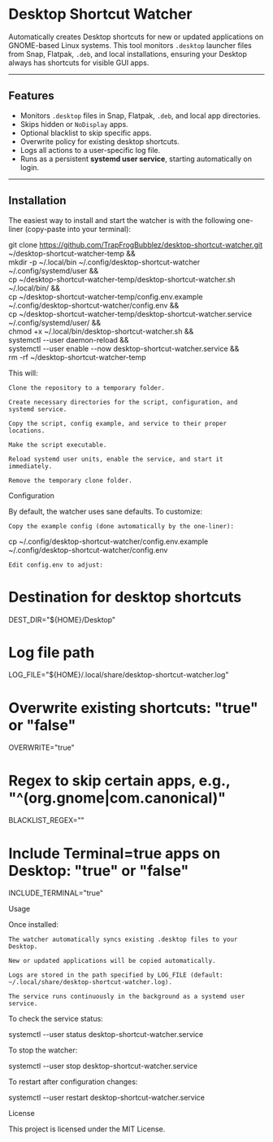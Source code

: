# Desktop Shortcut Watcher

Automatically creates Desktop shortcuts for new or updated applications on GNOME-based Linux systems. This tool monitors `.desktop` launcher files from Snap, Flatpak, `.deb`, and local installations, ensuring your Desktop always has shortcuts for visible GUI apps.

---

## Features

- Monitors `.desktop` files in Snap, Flatpak, `.deb`, and local app directories.
- Skips hidden or `NoDisplay` apps.
- Optional blacklist to skip specific apps.
- Overwrite policy for existing desktop shortcuts.
- Logs all actions to a user-specific log file.
- Runs as a persistent **systemd user service**, starting automatically on login.

---

## Installation

The easiest way to install and start the watcher is with the following one-liner (copy-paste into your terminal):


git clone https://github.com/TrapFrogBubblez/desktop-shortcut-watcher.git ~/desktop-shortcut-watcher-temp && \
mkdir -p ~/.local/bin ~/.config/desktop-shortcut-watcher ~/.config/systemd/user && \
cp ~/desktop-shortcut-watcher-temp/desktop-shortcut-watcher.sh ~/.local/bin/ && \
cp ~/desktop-shortcut-watcher-temp/config.env.example ~/.config/desktop-shortcut-watcher/config.env && \
cp ~/desktop-shortcut-watcher-temp/desktop-shortcut-watcher.service ~/.config/systemd/user/ && \
chmod +x ~/.local/bin/desktop-shortcut-watcher.sh && \
systemctl --user daemon-reload && \
systemctl --user enable --now desktop-shortcut-watcher.service && \
rm -rf ~/desktop-shortcut-watcher-temp

This will:

    Clone the repository to a temporary folder.

    Create necessary directories for the script, configuration, and systemd service.

    Copy the script, config example, and service to their proper locations.

    Make the script executable.

    Reload systemd user units, enable the service, and start it immediately.

    Remove the temporary clone folder.

Configuration

By default, the watcher uses sane defaults. To customize:

    Copy the example config (done automatically by the one-liner):

cp ~/.config/desktop-shortcut-watcher/config.env.example ~/.config/desktop-shortcut-watcher/config.env

    Edit config.env to adjust:

# Destination for desktop shortcuts
DEST_DIR="${HOME}/Desktop"

# Log file path
LOG_FILE="${HOME}/.local/share/desktop-shortcut-watcher.log"

# Overwrite existing shortcuts: "true" or "false"
OVERWRITE="true"

# Regex to skip certain apps, e.g., "^(org.gnome|com.canonical)"
BLACKLIST_REGEX=""

# Include Terminal=true apps on Desktop: "true" or "false"
INCLUDE_TERMINAL="true"

Usage

Once installed:

    The watcher automatically syncs existing .desktop files to your Desktop.

    New or updated applications will be copied automatically.

    Logs are stored in the path specified by LOG_FILE (default: ~/.local/share/desktop-shortcut-watcher.log).

    The service runs continuously in the background as a systemd user service.

To check the service status:

systemctl --user status desktop-shortcut-watcher.service

To stop the watcher:

systemctl --user stop desktop-shortcut-watcher.service

To restart after configuration changes:

systemctl --user restart desktop-shortcut-watcher.service

License

This project is licensed under the MIT License.